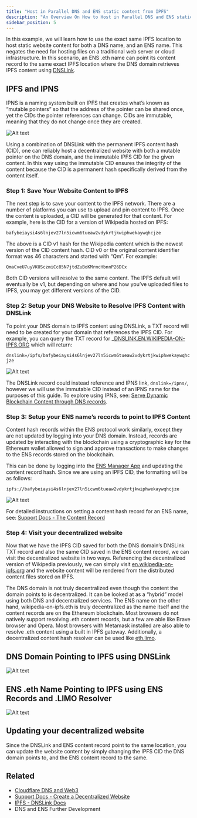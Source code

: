 ```yaml
---
title: "Host in Parallel DNS and ENS static content from IPFS"
description: "An Overview On How to Host in Parallel DNS and ENS static content from IPFS"
sidebar_position: 5
---
```


In this example, we will learn how to use the exact same IPFS location to host static website content for both a DNS name, and an ENS name. This negates the need for hosting files on a traditional web server or cloud infrastructure. In this scenario, an ENS .eth name can point its content record to the same exact IPFS location where the DNS domain retrieves IPFS content using [DNSLink](https://docs.ipfs.tech/concepts/dnslink/).

## IPFS and IPNS

IPNS is a naming system built on IPFS that creates what’s known as “mutable pointers” so that the address of the pointer can be shared once, yet the CIDs the pointer references can change. CIDs are immutable, meaning that they do not change once they are created.

![Alt text](https://dnstoens.com/images/ipns-ipfs.png "IPNS and IPFS")

Using a combination of DNSLink with the permanent IPFS content hash (CID), one can reliably host a decentralized website with both a mutable pointer on the DNS domain, and the immutable IPFS CID for the given content. In this way using the immutable CID ensures the integrity of the content because the CID is a permanent hash specifically derived from the content itself.

### Step 1: Save Your Website Content to IPFS

The next step is to save your content to the IPFS network. There are a number of platforms you can use to upload and pin content to IPFS. Once the content is uploaded, a CID will be generated for that content. For example, here is the CID for a version of Wikipedia hosted on IPFS:

`bafybeiaysi4s6lnjev27ln5icwm6tueaw2vdykrtjkwiphwekaywqhcjze`

The above is a CID v1 hash for the Wikipedia content which is the newest version of the CID content hash. CID v0 or the original content identifier format was 46 characters and started with “Qm”. For example:

`QmaCveU7uyVKUSczmiCc85N7jtdZuBoKMrmcHbnnP26DCx`

Both CID versions will resolve to the same content. The IPFS default will eventually be v1, but depending on where and how you’ve uploaded files to IPFS, you may get different versions of the CID. 


### Step 2: Setup your DNS Website to Resolve IPFS Content with DNSLink

To point your DNS domain to IPFS content using DNSLink, a TXT record will need to be created for your domain that references the IPFS CID. For example, you can query the TXT record for [_DNSLINK.EN.WIKIPEDIA-ON-IPFS.ORG](https://dnschecker.org/all-dns-records-of-domain.php?query=_dnslink.en.wikipedia-on-ipfs.org&rtype=TXT&dns=google) which will return:

`dnslink=/ipfs/bafybeiaysi4s6lnjev27ln5icwm6tueaw2vdykrtjkwiphwekaywqhcjze`

![Alt text](https://dnstoens.com/images/dnslink-ipfs.png "DNSLink with IPFS CID")

The DNSLink record could instead reference and IPNS link, `dnslink=/ipns/`, however we will use the immutable CID instead of an IPNS name for the purposes of this guide. To explore using IPNS, see: [Serve Dynamic Blockchain Content through DNS records](/dnstoens/importguide/dynamic-blockchain-content).


### Step 3: Setup your ENS name’s records to point to IPFS Content

Content hash records within the ENS protocol work similarly, except they are not updated by logging into your DNS domain. Instead, records are updated by interacting with the blockchain using a cryptographic key for the Ethereum wallet allowed to sign and approve transactions to make changes to the ENS records stored on the blockchain.

This can be done by logging into the [ENS Manager App](https://app.ens.domains) and updating the content record hash. Since we are using an IPFS CID, the formatting will be as follows:


`ipfs://bafybeiaysi4s6lnjev27ln5icwm6tueaw2vdykrtjkwiphwekaywqhcjze`

![Alt text](https://dnstoens.com/images/dweb-ipfs-ens.png "ENS with IPFS Content")


For detailed instructions on setting a content hash record for an ENS name, see: [Support Docs - The Content Record](https://support.ens.domains/docs/core/records/content-hash)

### Step 4: Visit your decentralized website

Now that we have the IPFS CID saved for both the DNS domain’s DNSLink TXT record and also the same CID saved in the ENS content record, we can visit the decentralized website in two ways. Referencing the decentralized version of Wikipedia previously, we can simply visit [en.wikipedia-on-ipfs.org](https://en.wikipedia-on-ipfs.org/) and the website content will be rendered from the distributed content files stored on IPFS.

The DNS domain is not truly decentralized even though the content the domain points to is decentralized. It can be looked at as a “hybrid” model using both DNS and decentralized services. The ENS name on the other hand, wikipedia-on-ipfs.eth is truly decentralized as the name itself and the content records are on the Ethereum blockchain. Most browsers do not natively support resolving .eth content records, but a few are able like Brave browser and Opera. Most browsers with Metamask installed are also able to resolve .eth content using a built in IPFS gateway. Additionally, a decentralized content hash resolver can be used like [eth.limo](https://eth.limo).

## DNS Domain Pointing to IPFS using DNSLink

![Alt text](https://dnstoens.com/images/dns-ipfs-dnslink.png "DNS with DNSLink to IPFS")

## ENS .eth Name Pointing to IPFS using ENS Records and .LIMO Resolver

![Alt text](https://dnstoens.com/images/dns-ipfs-limo.png "ENS IPFS Limo Resolving")

## Updating your decentralized website

Since the DNSLink and ENS content record point to the same location, you can update the website content by simply changing the IPFS CID the DNS domain points to, and the ENS content record to the same.

## Related

* [Cloudflare DNS and Web3](/dnstoens/importguide/cloudflare-dns-and-web3)
* [Support Docs - Create a Decentralized Website](https://support.ens.domains/docs/howto/decentralized_website)
* [IPFS - DNSLink Docs](https://docs.ipfs.tech/concepts/dnslink/)
* DNS and ENS Further Development

